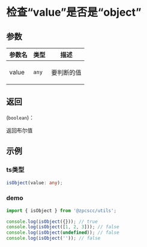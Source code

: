 # 检查“value”是否是“object”

## 参数

| 参数名 | 类型             | 描述              |
| ------ | ---------------- | ----------------- |
| value  | <code>any</code> | <p>要判断的值</p> |

## 返回

(<code>boolean</code>)：<p>返回布尔值</p>

## 示例

### ts类型

```typescript
isObject(value: any);
```

### demo

```typescript
import { isObject } from '@zpcscc/utils';

console.log(isObject({})); // true
console.log(isObject([1, 2, 3])); // false
console.log(isObject(undefined)); // false
console.log(isObject('')); // false
```
